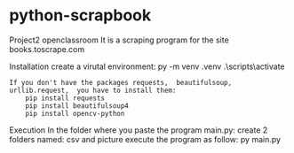 # python-scrapbook
 Project2 openclassroom
It is a scraping program for the site books.toscrape.com

Installation
    create a virutal environment:
        py -m venv .venv
        .\scripts\activate

    If you don't have the packages requests,  beautifulsoup, urllib.request,  you have to install them:
        pip install requests
        pip install beautifulsoup4
        pip install opencv-python

Execution
    In the folder where you paste the program main.py:
        create 2 folders named: csv and picture
        execute the program as follow:
            py main.py
